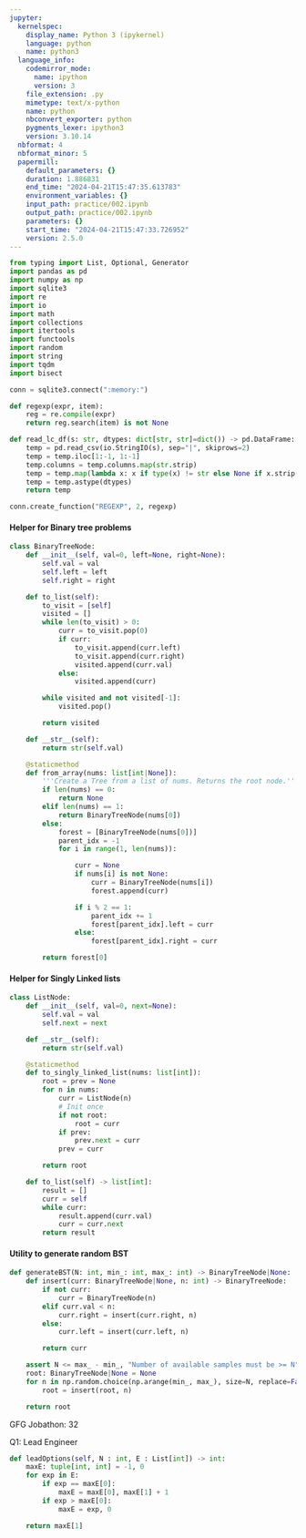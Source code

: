 ```yaml
---
jupyter:
  kernelspec:
    display_name: Python 3 (ipykernel)
    language: python
    name: python3
  language_info:
    codemirror_mode:
      name: ipython
      version: 3
    file_extension: .py
    mimetype: text/x-python
    name: python
    nbconvert_exporter: python
    pygments_lexer: ipython3
    version: 3.10.14
  nbformat: 4
  nbformat_minor: 5
  papermill:
    default_parameters: {}
    duration: 1.886831
    end_time: "2024-04-21T15:47:35.613783"
    environment_variables: {}
    input_path: practice/002.ipynb
    output_path: practice/002.ipynb
    parameters: {}
    start_time: "2024-04-21T15:47:33.726952"
    version: 2.5.0
---
```


<div id="337a233c" class="cell code" execution_count="1"
execution="{&quot;iopub.execute_input&quot;:&quot;2024-04-21T15:47:34.807528Z&quot;,&quot;iopub.status.busy&quot;:&quot;2024-04-21T15:47:34.807259Z&quot;,&quot;iopub.status.idle&quot;:&quot;2024-04-21T15:47:35.306275Z&quot;,&quot;shell.execute_reply&quot;:&quot;2024-04-21T15:47:35.305501Z&quot;}"
papermill="{&quot;duration&quot;:0.505158,&quot;end_time&quot;:&quot;2024-04-21T15:47:35.308361&quot;,&quot;exception&quot;:false,&quot;start_time&quot;:&quot;2024-04-21T15:47:34.803203&quot;,&quot;status&quot;:&quot;completed&quot;}"
tags="[]">

``` python
from typing import List, Optional, Generator
import pandas as pd
import numpy as np
import sqlite3
import re
import io
import math
import collections
import itertools
import functools
import random
import string
import tqdm
import bisect

conn = sqlite3.connect(":memory:")

def regexp(expr, item):
    reg = re.compile(expr)
    return reg.search(item) is not None

def read_lc_df(s: str, dtypes: dict[str, str]=dict()) -> pd.DataFrame:
    temp = pd.read_csv(io.StringIO(s), sep="|", skiprows=2)
    temp = temp.iloc[1:-1, 1:-1]
    temp.columns = temp.columns.map(str.strip)
    temp = temp.map(lambda x: x if type(x) != str else None if x.strip() == 'null' else x.strip())
    temp = temp.astype(dtypes)
    return temp

conn.create_function("REGEXP", 2, regexp)
```

</div>

<div id="a97299f5" class="cell markdown"
papermill="{&quot;duration&quot;:2.602e-3,&quot;end_time&quot;:&quot;2024-04-21T15:47:35.313893&quot;,&quot;exception&quot;:false,&quot;start_time&quot;:&quot;2024-04-21T15:47:35.311291&quot;,&quot;status&quot;:&quot;completed&quot;}"
tags="[]">

#### Helper for Binary tree problems

</div>

<div id="e9415fef" class="cell code" execution_count="2"
execution="{&quot;iopub.execute_input&quot;:&quot;2024-04-21T15:47:35.320355Z&quot;,&quot;iopub.status.busy&quot;:&quot;2024-04-21T15:47:35.319731Z&quot;,&quot;iopub.status.idle&quot;:&quot;2024-04-21T15:47:35.331334Z&quot;,&quot;shell.execute_reply&quot;:&quot;2024-04-21T15:47:35.330605Z&quot;}"
lines_to_next_cell="1"
papermill="{&quot;duration&quot;:1.6697e-2,&quot;end_time&quot;:&quot;2024-04-21T15:47:35.333009&quot;,&quot;exception&quot;:false,&quot;start_time&quot;:&quot;2024-04-21T15:47:35.316312&quot;,&quot;status&quot;:&quot;completed&quot;}"
tags="[]">

``` python
class BinaryTreeNode:
    def __init__(self, val=0, left=None, right=None):
        self.val = val
        self.left = left
        self.right = right

    def to_list(self):
        to_visit = [self]
        visited = []
        while len(to_visit) > 0:
            curr = to_visit.pop(0)
            if curr:
                to_visit.append(curr.left)
                to_visit.append(curr.right)
                visited.append(curr.val)
            else:
                visited.append(curr)

        while visited and not visited[-1]:
            visited.pop()

        return visited

    def __str__(self):
        return str(self.val)

    @staticmethod
    def from_array(nums: list[int|None]):
        '''Create a Tree from a list of nums. Returns the root node.'''
        if len(nums) == 0:
            return None
        elif len(nums) == 1:
            return BinaryTreeNode(nums[0])
        else:
            forest = [BinaryTreeNode(nums[0])]
            parent_idx = -1
            for i in range(1, len(nums)):

                curr = None
                if nums[i] is not None:
                    curr = BinaryTreeNode(nums[i])
                    forest.append(curr)

                if i % 2 == 1:
                    parent_idx += 1
                    forest[parent_idx].left = curr
                else:
                    forest[parent_idx].right = curr

        return forest[0]
```

</div>

<div id="f25563dc" class="cell markdown"
papermill="{&quot;duration&quot;:2.435e-3,&quot;end_time&quot;:&quot;2024-04-21T15:47:35.337964&quot;,&quot;exception&quot;:false,&quot;start_time&quot;:&quot;2024-04-21T15:47:35.335529&quot;,&quot;status&quot;:&quot;completed&quot;}"
tags="[]">

#### Helper for Singly Linked lists

</div>

<div id="5403a3fd" class="cell code" execution_count="3"
execution="{&quot;iopub.execute_input&quot;:&quot;2024-04-21T15:47:35.344196Z&quot;,&quot;iopub.status.busy&quot;:&quot;2024-04-21T15:47:35.343716Z&quot;,&quot;iopub.status.idle&quot;:&quot;2024-04-21T15:47:35.350745Z&quot;,&quot;shell.execute_reply&quot;:&quot;2024-04-21T15:47:35.350089Z&quot;}"
lines_to_next_cell="1"
papermill="{&quot;duration&quot;:1.1882e-2,&quot;end_time&quot;:&quot;2024-04-21T15:47:35.352354&quot;,&quot;exception&quot;:false,&quot;start_time&quot;:&quot;2024-04-21T15:47:35.340472&quot;,&quot;status&quot;:&quot;completed&quot;}"
tags="[]">

``` python
class ListNode:
    def __init__(self, val=0, next=None):
        self.val = val
        self.next = next

    def __str__(self):
        return str(self.val)

    @staticmethod
    def to_singly_linked_list(nums: list[int]):
        root = prev = None
        for n in nums:
            curr = ListNode(n)
            # Init once
            if not root:
                root = curr
            if prev:
                prev.next = curr
            prev = curr

        return root

    def to_list(self) -> list[int]:
        result = []
        curr = self
        while curr:
            result.append(curr.val)
            curr = curr.next
        return result
```

</div>

<div id="9cb590dd" class="cell markdown"
papermill="{&quot;duration&quot;:2.455e-3,&quot;end_time&quot;:&quot;2024-04-21T15:47:35.357421&quot;,&quot;exception&quot;:false,&quot;start_time&quot;:&quot;2024-04-21T15:47:35.354966&quot;,&quot;status&quot;:&quot;completed&quot;}"
tags="[]">

#### Utility to generate random BST

</div>

<div id="d2d8c823" class="cell code" execution_count="4"
execution="{&quot;iopub.execute_input&quot;:&quot;2024-04-21T15:47:35.363690Z&quot;,&quot;iopub.status.busy&quot;:&quot;2024-04-21T15:47:35.363154Z&quot;,&quot;iopub.status.idle&quot;:&quot;2024-04-21T15:47:35.369764Z&quot;,&quot;shell.execute_reply&quot;:&quot;2024-04-21T15:47:35.369105Z&quot;}"
lines_to_next_cell="1"
papermill="{&quot;duration&quot;:1.1533e-2,&quot;end_time&quot;:&quot;2024-04-21T15:47:35.371420&quot;,&quot;exception&quot;:false,&quot;start_time&quot;:&quot;2024-04-21T15:47:35.359887&quot;,&quot;status&quot;:&quot;completed&quot;}"
tags="[]">

``` python
def generateBST(N: int, min_: int, max_: int) -> BinaryTreeNode|None:
    def insert(curr: BinaryTreeNode|None, n: int) -> BinaryTreeNode:
        if not curr:
            curr = BinaryTreeNode(n)
        elif curr.val < n:
            curr.right = insert(curr.right, n)
        else:
            curr.left = insert(curr.left, n)

        return curr

    assert N <= max_ - min_, "Number of available samples must be >= N"
    root: BinaryTreeNode|None = None
    for n in np.random.choice(np.arange(min_, max_), size=N, replace=False):
        root = insert(root, n)

    return root
```

</div>

<div id="5ae16de1" class="cell markdown"
papermill="{&quot;duration&quot;:2.523e-3,&quot;end_time&quot;:&quot;2024-04-21T15:47:35.376564&quot;,&quot;exception&quot;:false,&quot;start_time&quot;:&quot;2024-04-21T15:47:35.374041&quot;,&quot;status&quot;:&quot;completed&quot;}"
tags="[]">

GFG Jobathon: 32

</div>

<div id="b420e590" class="cell markdown"
papermill="{&quot;duration&quot;:2.647e-3,&quot;end_time&quot;:&quot;2024-04-21T15:47:35.381812&quot;,&quot;exception&quot;:false,&quot;start_time&quot;:&quot;2024-04-21T15:47:35.379165&quot;,&quot;status&quot;:&quot;completed&quot;}"
tags="[]">

Q1: Lead Engineer

</div>

<div id="e632458b" class="cell code" execution_count="5"
execution="{&quot;iopub.execute_input&quot;:&quot;2024-04-21T15:47:35.388528Z&quot;,&quot;iopub.status.busy&quot;:&quot;2024-04-21T15:47:35.387860Z&quot;,&quot;iopub.status.idle&quot;:&quot;2024-04-21T15:47:35.392985Z&quot;,&quot;shell.execute_reply&quot;:&quot;2024-04-21T15:47:35.392244Z&quot;}"
papermill="{&quot;duration&quot;:1.0432e-2,&quot;end_time&quot;:&quot;2024-04-21T15:47:35.394801&quot;,&quot;exception&quot;:false,&quot;start_time&quot;:&quot;2024-04-21T15:47:35.384369&quot;,&quot;status&quot;:&quot;completed&quot;}"
tags="[]">

``` python
def leadOptions(self, N : int, E : List[int]) -> int:
    maxE: tuple[int, int] = -1, 0
    for exp in E:
        if exp == maxE[0]:
            maxE = maxE[0], maxE[1] + 1
        if exp > maxE[0]:
            maxE = exp, 0

    return maxE[1]
```

</div>
